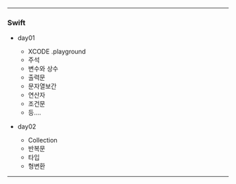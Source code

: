 ***

### Swift 
* day01
  + XCODE .playground
  + 주석
  + 변수와 상수
  + 출력문
  + 문자열보간
  + 연산자
  + 조건문
  + 등....

* day02
  + Collection
  + 반복문
  + 타입
  + 형변환

***
